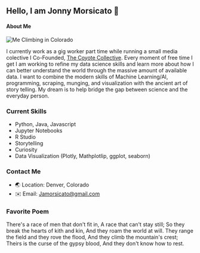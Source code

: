 ## Hello, I am Jonny Morsicato 👋

#### About Me

 ![Me Climbing in Colorado](_R5D2599.jpg)

I currently work as a gig worker part time while running a small media colective I Co-Founded, [The Coyote Collective](https://www.thecoyotecollective.com). Every moment of free time I get I am working to refine my data science skills and learn more about how I can better understand the world through the massive amount of available data. I want to combine the modern skills of Machine Learning/AI, programming, scraping, munging, and visualization with the ancient art of story telling. My dream is to help bridge the gap between science and the everyday person.

### Current Skills 

- Python, Java, Javascript
- Jupyter Notebooks 
- R Studio 
- Storytelling 
- Curiosity 
- Data Visualization (Plotly, Mathplotlip, ggplot, seaborn)

### Contact Me

- 🌏 Location: Denver, Colorado
- ✉️ Email: Jamorsicato@gmail.com

### Favorite Poem

There's a race of men that don't fit in,
A race that can't stay still;
So they break the hearts of kith and kin,
And they roam the world at will.
They range the field and they rove the flood,
And they climb the mountain's crest;
Theirs is the curse of the gypsy blood,
And they don't know how to rest.

<!--
**jamorsicato/jamorsicato** is a ✨ _special_ ✨ repository because its `README.md` (this file) appears on your GitHub profile.

Here are some ideas to get you started:

- 🔭 I’m currently working on ...
- 🌱 I’m currently learning ...
- 👯 I’m looking to collaborate on ...
- 🤔 I’m looking for help with ...
- 💬 Ask me about ...
- 📫 How to reach me: ...
- 😄 Pronouns: ...
- ⚡ Fun fact: ...
-->
